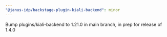 ```yaml
---
"@janus-idp/backstage-plugin-kiali-backend": minor
---
```


Bump plugins/kiali-backend to 1.21.0 in main branch, in prep for release of 1.4.0

